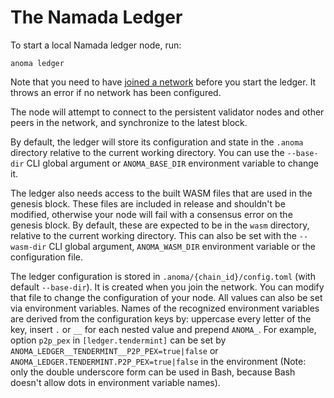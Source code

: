 # The Namada Ledger

To start a local Namada ledger node, run:

```shell
anoma ledger
```

Note that you need to have [joined a network](./getting-started.md) before you start the ledger. It throws an error if no network has been configured.

The node will attempt to connect to the persistent validator nodes and other peers in the network, and synchronize to the latest block.

By default, the ledger will store its configuration and state in the `.anoma` directory relative to the current working directory. You can use the `--base-dir` CLI global argument or `ANOMA_BASE_DIR` environment variable to change it.

The ledger also needs access to the built WASM files that are used in the genesis block. These files are included in release and shouldn't be modified, otherwise your node will fail with a consensus error on the genesis block. By default, these are expected to be in the `wasm` directory, relative to the current working directory. This can also be set with the `--wasm-dir` CLI global argument, `ANOMA_WASM_DIR` environment variable or the configuration file.

The ledger configuration is stored in `.anoma/{chain_id}/config.toml` (with
default `--base-dir`). It is created when you join the network. You can modify
that file to change the configuration of your node. All values can also be set
via environment variables. Names of the recognized environment variables are
derived from the configuration keys by: uppercase every letter of the key,
insert `.` or `__` for each nested value and prepend `ANOMA_`. For example,
option `p2p_pex` in `[ledger.tendermint]` can be set by
`ANOMA_LEDGER__TENDERMINT__P2P_PEX=true|false` or
`ANOMA_LEDGER.TENDERMINT.P2P_PEX=true|false` in the environment (Note: only the
double underscore form can be used in Bash, because Bash doesn't allow dots in
environment variable names).
